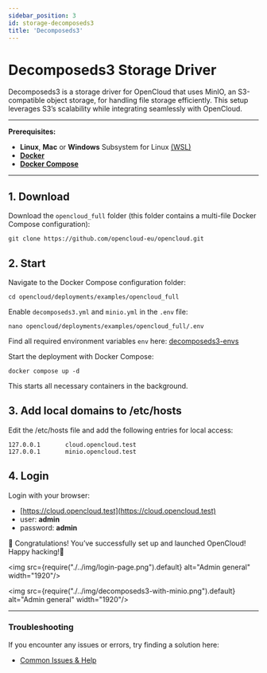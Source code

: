 ```yaml
---
sidebar_position: 3
id: storage-decomposeds3
title: 'Decomposeds3'
---
```


# Decomposeds3 Storage Driver

Decomposeds3 is a storage driver for OpenCloud that uses MinIO, an S3-compatible object storage, for handling file
storage efficiently. This setup leverages S3’s scalability while integrating seamlessly with OpenCloud.

---

**Prerequisites:**

- **Linux**, **Mac** or **Windows** Subsystem for Linux [(WSL)](https://learn.microsoft.com/en-us/windows/wsl/install)
- [**Docker**](https://docs.docker.com/compose/install/)
- [**Docker Compose**](https://docs.docker.com/compose/install/)

---

## 1. Download

Download the `opencloud_full` folder (this folder contains a multi-file Docker Compose configuration):

```shell
git clone https://github.com/opencloud-eu/opencloud.git
```

## 2. Start

Navigate to the Docker Compose configuration folder:

```shell
cd opencloud/deployments/examples/opencloud_full
```

Enable `decomposeds3.yml` and `minio.yml` in the `.env` file:

```shell
nano opencloud/deployments/examples/opencloud_full/.env
```

Find all required environment variables `env` here:
[decomposeds3-envs](https://github.com/opencloud-eu/opencloud/blob/main/services/storage-users/pkg/config/config.go#L143-L176)

Start the deployment with Docker Compose:

```shell
docker compose up -d
```

This starts all necessary containers in the background.

## 3. Add local domains to /etc/hosts

Edit the /etc/hosts file and add the following entries for local access:

```shell
127.0.0.1       cloud.opencloud.test
127.0.0.1       minio.opencloud.test
```

## 4. Login

Login with your browser:

- [https://cloud.opencloud.test](https://cloud.opencloud.test)
- user: **admin**
- password: **admin**

🎉 Congratulations! You’ve successfully set up and launched OpenCloud! Happy hacking!🚀

<img src={require("./../img/login-page.png").default} alt="Admin general" width="1920"/>

<img src={require("./../img/decomposeds3-with-minio.png").default} alt="Admin general" width="1920"/>

---

### Troubleshooting

If you encounter any issues or errors, try finding a solution here:

- [Common Issues & Help](../../resources/common-issues.md)
